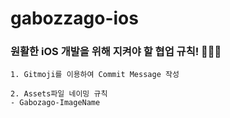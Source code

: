 # gabozzago-ios

### 원활한 iOS 개발을 위해 지켜야 할 협업 규칙! 🧑🏻‍💻

```
1. Gitmoji를 이용하여 Commit Message 작성

2. Assets파일 네이밍 규칙
- Gabozago-ImageName
```
